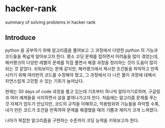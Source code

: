 # hacker-rank
summary of solving problems in hacker rank

## Introduce
python 을 공부하기 위해 알고리즘을 풀어보고 그 과정에서 다양한 python 의 기능과 코드들을 폭넓게 알아보고자 한다.
평소 코딩 문제를 접하면서 어려움을 많이 겪었는데, 해커랭크의 다양한 레벨의 문제를 직접 풀면서 해결 과정을 정리하는 것이 도움이 많이 되는 것 같았다.
쉬워보이는 문제 같지만, 해커랭크에서 제시한 조건들을 파악하고 만족시키기 위해 여러번의 코드를 수정해야 했고, 그 과정에서 더 나은 풀이 과정에 대해서
자연스럽게 고민할 수 있는 기회가 늘어났다.

현재는 30 days of code 과정을 풀고 있는데 기초부터 하나씩 알아가기로하며, 구글링과 여러 예제들을 서치하면서 살을 붙여나가고자 한다. 
처음에는 알고리즘 문제를 푸는 것 자체가 엄두가 안났지만, 코드의 규칙을 이해하고, 적용범위와 기능들을 파악할 수록,
내가 만든 코드가 조건을 만족하여 문제를 해결했을 때의 기쁨과 재미가 크게 느껴졌다.

나아가 복잡한 알고리즘을 구현하는 수준까지 코딩 능력을 키워보고자 한다.
